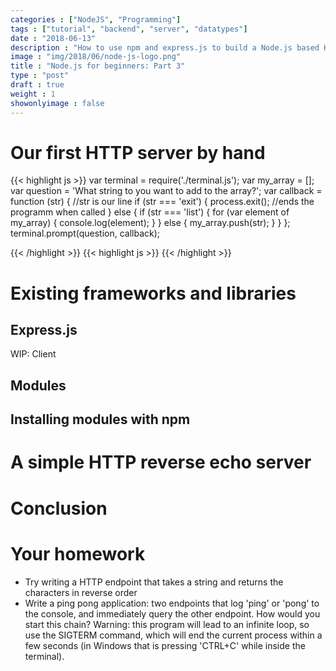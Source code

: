```yaml
---
categories : ["NodeJS", "Programming"]
tags : ["tutorial", "backend", "server", "datatypes"]
date : "2018-06-13"
description : "How to use npm and express.js to build a Node.js based HTTP server"
image : "img/2018/06/node-js-logo.png"
title : "Node.js for beginners: Part 3"
type : "post"
draft : true
weight : 1
showonlyimage : false
---
```


# Our first HTTP server by hand 

{{< highlight js >}}
    var terminal = require('./terminal.js');
    var my_array = [];
    var question = 'What string to you want to add to the array?';
    var callback = function (str) { //str is our line
        if (str === 'exit') {
            process.exit(); //ends the programm when called
        } else {
            if (str === 'list') {
                for (var element of my_array) {
                    console.log(element);
                }
            } else {
                my_array.push(str);
            }
        }
    };
    terminal.prompt(question, callback);

{{< /highlight >}}
{{< highlight js >}}
{{< /highlight >}}


# Existing frameworks and libraries 




## Express.js


WIP: Client

## Modules

## Installing modules with npm



# A simple HTTP reverse echo server


# Conclusion


# Your homework

* Try writing a HTTP endpoint that takes a string and returns the characters in reverse order
* Write a ping pong application: two endpoints that log 'ping' or 'pong' to the console, and immediately query the other endpoint. How would you start this chain? Warning: this program will lead to an infinite loop, so use the SIGTERM command, which will end the current process within a few seconds (in Windows that is pressing 'CTRL+C' while inside the terminal).
